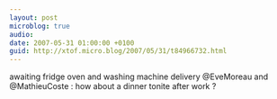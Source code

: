 ```yaml
---
layout: post
microblog: true
audio: 
date: 2007-05-31 01:00:00 +0100
guid: http://xtof.micro.blog/2007/05/31/t84966732.html
---
```

awaiting fridge oven and washing machine delivery @EveMoreau and @MathieuCoste : how about a dinner tonite after work ?
